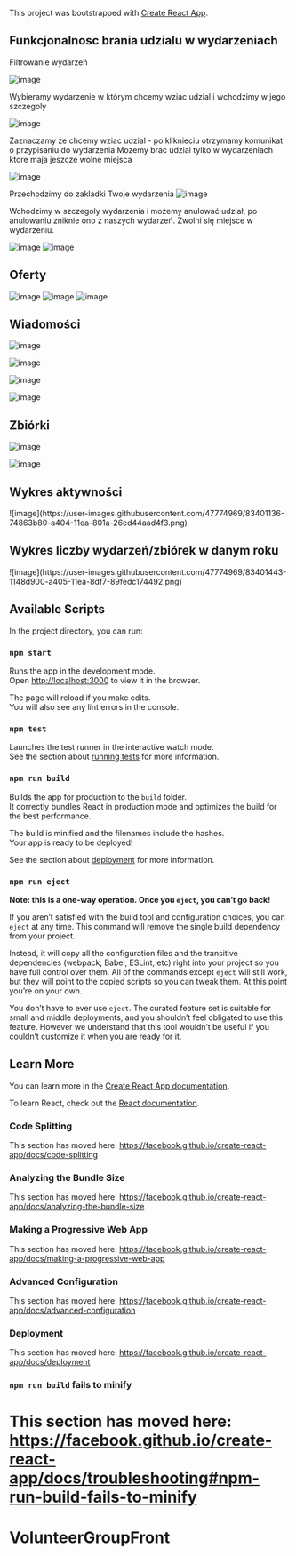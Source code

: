 
This project was bootstrapped with [Create React App](https://github.com/facebook/create-react-app).

## Funkcjonalnosc brania udzialu w wydarzeniach

Filtrowanie wydarzeń 

![image](https://user-images.githubusercontent.com/47774969/80964454-326fd700-8e11-11ea-9e7a-342b81e8a26c.png)



Wybieramy wydarzenie w którym chcemy wziac udzial i wchodzimy w jego szczegoly

![image](https://user-images.githubusercontent.com/47774969/80373736-d1d31e00-8895-11ea-9d40-992bda8daa92.png)

Zaznaczamy że chcemy wziac udzial - po kliknieciu otrzymamy komunikat o przypisaniu do wydarzenia 
Mozemy brac udzial tylko w wydarzeniach ktore maja jeszcze wolne miejsca

![image](https://user-images.githubusercontent.com/47774969/80964700-a1e5c680-8e11-11ea-83f2-60616bc6011d.png)

 Przechodzimy do zakladki Twoje wydarzenia
 ![image](https://user-images.githubusercontent.com/47774969/80964797-c80b6680-8e11-11ea-8a6d-94505f32e330.png)
 
 Wchodzimy w szczegoly wydarzenia i możemy anulować udział, po anulowaniu zniknie ono z naszych wydarzeń. Zwolni się miejsce w wydarzeniu.
 
 ![image](https://user-images.githubusercontent.com/47774969/80964867-e07b8100-8e11-11ea-8c0d-a70e1d26db2f.png)
![image](https://user-images.githubusercontent.com/47774969/80964978-10c31f80-8e12-11ea-843a-9e46da5f3384.png)

<h2>Oferty</h2>

![image](https://user-images.githubusercontent.com/47774969/81575048-dbd14280-93a6-11ea-9bf2-13c66c60480b.png)
![image](https://user-images.githubusercontent.com/47774969/81575099-ec81b880-93a6-11ea-9d84-fe779da36c26.png)
![image](https://user-images.githubusercontent.com/47774969/81575134-f7d4e400-93a6-11ea-8f4f-098eb1fda872.png)

<h2>Wiadomości</h2>

![image](https://user-images.githubusercontent.com/47774969/82213995-581ed500-9915-11ea-8159-b4e3178cb37d.png)

![image](https://user-images.githubusercontent.com/47774969/82214031-6d93ff00-9915-11ea-8f4e-c136466f4c92.png)

![image](https://user-images.githubusercontent.com/47774969/82214078-81d7fc00-9915-11ea-9b3d-3e887915cade.png)

![image](https://user-images.githubusercontent.com/47774969/82214117-961bf900-9915-11ea-9432-79cd748dcb87.png)

<h2>Zbiórki</h2>

![image](https://user-images.githubusercontent.com/47774969/82821380-4ce32080-9ea4-11ea-9457-503d7fb33c7d.png)

![image](https://user-images.githubusercontent.com/47774969/82821411-5cfb0000-9ea4-11ea-98c0-302946b79bdb.png)

<h2>Wykres aktywności</h2>
![image](https://user-images.githubusercontent.com/47774969/83401136-74863b80-a404-11ea-801a-26ed44aad4f3.png)

<h2>Wykres liczby wydarzeń/zbiórek w danym roku</h2>
![image](https://user-images.githubusercontent.com/47774969/83401443-1148d900-a405-11ea-8df7-89fedc174492.png)

 



 


## Available Scripts

In the project directory, you can run:

### `npm start`

Runs the app in the development mode.<br />
Open [http://localhost:3000](http://localhost:3000) to view it in the browser.

The page will reload if you make edits.<br />
You will also see any lint errors in the console.

### `npm test`

Launches the test runner in the interactive watch mode.<br />
See the section about [running tests](https://facebook.github.io/create-react-app/docs/running-tests) for more information.

### `npm run build`

Builds the app for production to the `build` folder.<br />
It correctly bundles React in production mode and optimizes the build for the best performance.

The build is minified and the filenames include the hashes.<br />
Your app is ready to be deployed!

See the section about [deployment](https://facebook.github.io/create-react-app/docs/deployment) for more information.

### `npm run eject`

**Note: this is a one-way operation. Once you `eject`, you can’t go back!**

If you aren’t satisfied with the build tool and configuration choices, you can `eject` at any time. This command will remove the single build dependency from your project.

Instead, it will copy all the configuration files and the transitive dependencies (webpack, Babel, ESLint, etc) right into your project so you have full control over them. All of the commands except `eject` will still work, but they will point to the copied scripts so you can tweak them. At this point you’re on your own.

You don’t have to ever use `eject`. The curated feature set is suitable for small and middle deployments, and you shouldn’t feel obligated to use this feature. However we understand that this tool wouldn’t be useful if you couldn’t customize it when you are ready for it.

## Learn More

You can learn more in the [Create React App documentation](https://facebook.github.io/create-react-app/docs/getting-started).

To learn React, check out the [React documentation](https://reactjs.org/).

### Code Splitting

This section has moved here: https://facebook.github.io/create-react-app/docs/code-splitting

### Analyzing the Bundle Size

This section has moved here: https://facebook.github.io/create-react-app/docs/analyzing-the-bundle-size

### Making a Progressive Web App

This section has moved here: https://facebook.github.io/create-react-app/docs/making-a-progressive-web-app

### Advanced Configuration

This section has moved here: https://facebook.github.io/create-react-app/docs/advanced-configuration

### Deployment

This section has moved here: https://facebook.github.io/create-react-app/docs/deployment

### `npm run build` fails to minify

This section has moved here: https://facebook.github.io/create-react-app/docs/troubleshooting#npm-run-build-fails-to-minify
=======
# VolunteerGroupFront

